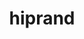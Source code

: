 ---
title: "hiprand"
layout: cache
categories: [package, develop]
meta: {"versions": ["5.5.1"], "compilers": ["gcc@=11.1.0"], "oss": ["ubuntu20.04"], "platforms": ["linux"], "targets": ["x86_64_v3"], "stacks": ["e4s", "root"], "num_specs": 3, "num_specs_by_stack": {"root": 3, "e4s": 3}}
spec_details: [{"hash": "sdchwdmopppcjwxg7ujs7v6nmgdoycsp", "compiler": "gcc@=11.1.0", "versions": ["5.5.1"], "os": "ubuntu20.04", "platform": "linux", "target": "x86_64_v3", "variants": ["amdgpu_target=gfx90a", "build_system=cmake", "build_type=Release", "~cuda", "generator=make", "~ipo", "+rocm"], "stacks": ["root", "e4s"], "size": "-", "tarball": "https://binaries.spack.io/develop/build_cache/linux-ubuntu20.04-x86_64_v3/gcc-11.1.0/hiprand-5.5.1/linux-ubuntu20.04-x86_64_v3-gcc-11.1.0-hiprand-5.5.1-sdchwdmopppcjwxg7ujs7v6nmgdoycsp.spack"}, {"hash": "27mzpdjx5x5svkcr2qxzzh3mr5mzyxgv", "compiler": "gcc@=11.1.0", "versions": ["5.5.1"], "os": "ubuntu20.04", "platform": "linux", "target": "x86_64_v3", "variants": ["amdgpu_target=gfx90a", "build_system=cmake", "build_type=Release", "~cuda", "generator=make", "~ipo", "+rocm"], "stacks": ["root", "e4s"], "size": "-", "tarball": "https://binaries.spack.io/develop/build_cache/linux-ubuntu20.04-x86_64_v3/gcc-11.1.0/hiprand-5.5.1/linux-ubuntu20.04-x86_64_v3-gcc-11.1.0-hiprand-5.5.1-27mzpdjx5x5svkcr2qxzzh3mr5mzyxgv.spack"}, {"hash": "s2snlox672bqtdbhoixpeyroi352yguo", "compiler": "gcc@=11.1.0", "versions": ["5.5.1"], "os": "ubuntu20.04", "platform": "linux", "target": "x86_64_v3", "variants": ["amdgpu_target=gfx90a", "build_system=cmake", "build_type=Release", "~cuda", "generator=make", "~ipo", "+rocm"], "stacks": ["root", "e4s"], "size": "-", "tarball": "https://binaries.spack.io/develop/build_cache/linux-ubuntu20.04-x86_64_v3/gcc-11.1.0/hiprand-5.5.1/linux-ubuntu20.04-x86_64_v3-gcc-11.1.0-hiprand-5.5.1-s2snlox672bqtdbhoixpeyroi352yguo.spack"}]
---